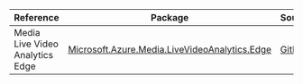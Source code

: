 | Reference | Package | Source |
|---|---|---|
|Media Live Video Analytics Edge|[Microsoft.Azure.Media.LiveVideoAnalytics.Edge](https://www.nuget.org/packages/Microsoft.Azure.Media.LiveVideoAnalytics.Edge)|[GitHub](https://github.com/Azure/azure-sdk-for-net/blob/main/)|
